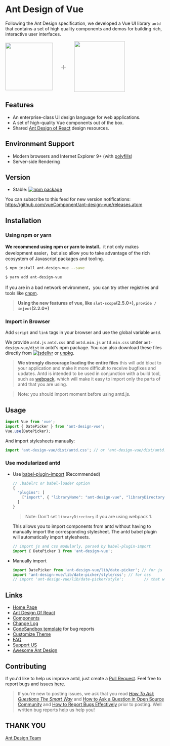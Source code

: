 # Ant Design of Vue

Following the Ant Design specification, we developed a Vue UI library `antd` that contains a set of high quality components and demos for building rich, interactive user interfaces.

<div class="pic-plus">
  <img width="150" src="https://gw.alipayobjects.com/zos/rmsportal/KDpgvguMpGfqaHPjicRK.svg">
  <span>+</span>
  <img width="160" src="https://cn.vuejs.org/images/logo.png">
</div>

<style>
.pic-plus > * {
  display: inline-block !important;
  vertical-align: middle;
}
.pic-plus span {
  font-size: 30px;
  color: #aaa;
  margin: 0 20px;
}
</style>

## Features

- An enterprise-class UI design language for web applications.
- A set of high-quality Vue components out of the box.
- Shared [Ant Design of React](https://ant.design/docs/spec/introduce) design resources.

## Environment Support

- Modern browsers and Internet Explorer 9+ (with [polyfills](https://www.antdv.com/docs/vue/getting-started/#Compatibility))
- Server-side Rendering

## Version

- Stable: [![npm package](https://img.shields.io/npm/v/ant-design-vue.svg?style=flat-square)](https://www.antdv.com/docs/vue/introduce-cn/)

You can subscribe to this feed for new version notifications: https://github.com/vueComponent/ant-design-vue/releases.atom

## Installation

### Using npm or yarn

**We recommend using npm or yarn to install**，it not only makes development easier，but also allow you to take advantage of the rich ecosystem of Javascript packages and tooling.

```bash
$ npm install ant-design-vue --save
```

```bash
$ yarn add ant-design-vue
```

If you are in a bad network environment，you can try other registries and tools like [cnpm](https://github.com/cnpm/cnpm).

> **Using the new features of vue, like `slot-scope`(2.5.0+), `provide / inject`(2.2.0+)**

### Import in Browser

Add `script` and `link` tags in your browser and use the global variable `antd`.

We provide `antd.js` `antd.css` and `antd.min.js` `antd.min.css` under `ant-design-vue/dist` in antd's npm package. You can also download these files directly from [![jsdelivr](https://data.jsdelivr.com/v1/package/npm/ant-design-vue/badge)](https://www.jsdelivr.com/package/npm/ant-design-vue) or [unpkg](https://unpkg.com/ant-design-vue/dist/).

> **We strongly discourage loading the entire files** this will add bloat to your application and make it more difficult to receive bugfixes and updates. Antd is intended to be used in conjunction with a build tool, such as [webpack](https://webpack.github.io/), which will make it easy to import only the parts of antd that you are using.

> Note: you should import moment before using antd.js.

## Usage

```jsx
import Vue from 'vue';
import { DatePicker } from 'ant-design-vue';
Vue.use(DatePicker);
```

And import stylesheets manually:

```jsx
import 'ant-design-vue/dist/antd.css'; // or 'ant-design-vue/dist/antd.less'
```

### Use modularized antd

- Use [babel-plugin-import](https://github.com/ant-design/babel-plugin-import) (Recommended)

  ```js
  // .babelrc or babel-loader option
  {
    "plugins": [
      ["import", { "libraryName": "ant-design-vue", "libraryDirectory": "es", "style": "css" }] // `style: true` for less
    ]
  }
  ```

  > Note: Don't set `libraryDirectory` if you are using webpack 1.

  This allows you to import components from antd without having to manually import the corresponding stylesheet. The antd babel plugin will automatically import stylesheets.

  ```jsx
  // import js and css modularly, parsed by babel-plugin-import
  import { DatePicker } from 'ant-design-vue';
  ```

- Manually import

  ```jsx
  import DatePicker from 'ant-design-vue/lib/date-picker'; // for js
  import 'ant-design-vue/lib/date-picker/style/css'; // for css
  // import 'ant-design-vue/lib/date-picker/style';         // that will import less
  ```

## Links

- [Home Page](https://www.antdv.com/)
- [Ant Design Of React](https://ant.design/)
- [Components](https://www.antdv.com/docs/vue/introduce)
- [Change Log](/docs/vue/changelog)
- [CodeSandbox template](https://codesandbox.io/s/2wpk21kzvr) for bug reports
- [Customize Theme](/docs/vue/customize-theme)
- [FAQ](/docs/vue/faq)
- [Support US](/docs/vue/sponsor)
- [Awesome Ant Design](https://github.com/vueComponent/ant-design-vue-awesome)

## Contributing

If you'd like to help us improve antd, just create a [Pull Request](https://github.com/vueComponent/ant-design-vue/pulls). Feel free to report bugs and issues [here](https://vuecomponent.github.io/issue-helper/).

> If you're new to posting issues, we ask that you read [_How To Ask Questions The Smart Way_](http://www.catb.org/~esr/faqs/smart-questions.html) and [How to Ask a Question in Open Source Community](https://github.com/seajs/seajs/issues/545) and [How to Report Bugs Effectively](http://www.chiark.greenend.org.uk/~sgtatham/bugs.html) prior to posting. Well written bug reports help us help you!

## THANK YOU

[Ant Design Team](https://github.com/ant-design/ant-design/blob/master/AUTHORS.txt)
